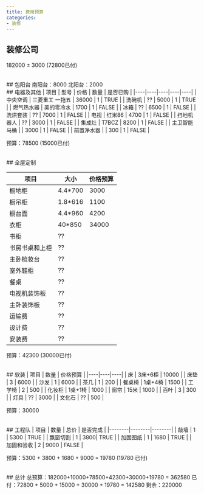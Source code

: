 ```yaml
---
title: 费用预算
categories:
- 装修
---
```

## 装修公司
182000 ± 3000 (72800已付)

<br>
## 包阳台
南阳台：8000
北阳台：2000

<br>
## 电器及其他
| 项目 | 型号 | 价格 | 数量 | 是否已购 |
|----|----|----|----|----|
| 中央空调 | 三菱重工 一拖五 | 36000 | 1 | TRUE |
| 洗碗机 | ?? | 5000 | 1 | TRUE |
| 燃气热水器 | 美的零冷水 | 1700 | 1 | FALSE |
| 冰箱 | ?? | 6500 | 1 | FALSE |
| 洗烘套装 | ?? | 7000 | 1 | FALSE |
| 电视 | 红米86 | 4700 | 1 | FALSE |
| 扫地机器人 | ?? | 3000 | 1 | FALSE |
| 集成灶 | T7BCZ | 8200 | 1 | FALSE |
| 主卫智能马桶 |  | 3000 | 1 | FALSE |
| 前置净水器 |  | 300 | 1 | FALSE |

预算：78500 (15000已付)

<br>
## 全屋定制

| 项目 | 大小 | 价格预算 |
|----|----|----|
| 橱地柜 | 4.4*700 | 3000 | 
| 橱吊柜 | 1.8*616 | 1100 | 
| 橱台面 | 4.4*960 | 4200 | 
| 衣柜 | 40*850 | 34000 | 
| 书柜 | ?? | | 
| 书房书桌和上柜 | ?? | | 
| 主卧梳妆台 | ?? | | 
| 室外鞋柜 | ?? | | 
| 餐桌 | ?? |  |
| 电视机装饰板 | ?? | | 
| 主卧装饰板 | ?? | |
| 运输费 | ?? | | 
| 设计费 | ?? | | 
| 安装费 | ?? | | 

预算：42300 (30000已付)

<br>
## 软装
| 项目 | 数量 | 价格预算 |
|----|----|----|
| 床 | 3床+6柜 | 10000 |
| 床垫 | 3 | 6000 | 
| 沙发 | 1 | 6000 | 
| 茶几 | 1 | 200 | 
| 餐桌椅 | 1桌+4椅 | 1500 |
| 工学椅 | 2 | 500 |   
| 化妆柜 | 1桌+1椅 | 1000 |
| 窗帘 | 15米 | 1000 |
| 百叶 | 3 | 300 |
| 灯具 | ?? | 3000 |
| 文化石 | ?? | 500 |

预算：30000

<br>
## 工程队
| 项目 | 数量 | 总价 | 是否完成 |
|--------|--------|--------|
| 敲墙 | 1 | 5300 | TRUE |
| 飘窗切割 | 1 | 3800| TRUE |
| 加固图纸 | 1 | 1680 | TRUE |
| 加固和验收 | 2 | 9000 | FALSE |

预算：5300 + 3800 + 1680 + 9000 = 19780 (19780 已付)


<br>
## 总计
总预算：182000+10000+78500+42300+30000+19780 = 362580
已付：72800 + 5000 + 15000 + 30000 + 19780 = 142580
剩余：220000
